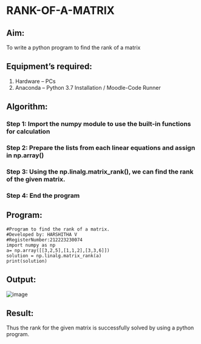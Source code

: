 # RANK-OF-A-MATRIX
## Aim:
To write a python program to find the rank of a matrix
## Equipment’s required:
1. 	Hardware – PCs
2. 	Anaconda – Python 3.7 Installation / Moodle-Code Runner
## Algorithm:
### Step 1: Import the numpy module to use the built-in functions for calculation
### Step 2: Prepare the lists from each linear equations and assign in np.array()
### Step 3: Using the np.linalg.matrix_rank(), we can find the rank of the given matrix.
### Step 4: End the program
## Program:
```
#Program to find the rank of a matrix.
#Developed by: HARSHITHA V
#RegisterNumber:212223230074
import numpy as np
a= np.array([[3,2,5],[1,1,2],[3,3,6]])
solution = np.linalg.matrix_rank(a)
print(solution)
```
## Output:
![image](https://github.com/user-attachments/assets/1413076c-a7b9-4920-a40e-55ee908f4d17)

## Result:
Thus the rank for the given matrix is successfully solved by  using a python program.

